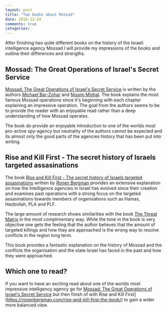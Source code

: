 ```yaml
---
layout: post
title: "Two books about Mossad"
date: 2018-11-24
comments: true
categories:
---
```


After finishing two quite different books on the history of the Israeli intelligence agency 
Mossad I will provide my impressions of the books and outline their differences and strengths.

## Mossad: The Great Operations of Israel's Secret Service

[Mossad: The Great Operations of Israel's Secret Service](https://www.amazon.co.uk/Mossad-Operations-Israels-Secret-Service/dp/1849549397) is written by the authors [Michael Bar-Zohar](https://en.wikipedia.org/wiki/Michael_Bar-Zohar) and [Nissim Mishal](https://www.harpercollins.com/author/cr-105735/nissim-mishal/).
The book explains the most famous Mossad operations since it's beginning with 
each chapter explaining an impressive operation.
The goal from the authors seems to be to provide the reader with an enjoyable
 read rather than a deep understanding of how Mossad operates.

The book do provide an enjoyable introduction to one of the worlds most 
pro-active spy-agency but neutrality of the authors cannot be expected 
and its almost only the good parts of the agencies history that has been
 put into writing.

## Rise and Kill First - The secret history of Israels targeted assasinations

The book [Rise and 
Kill First - The secret history of Israels targeted assasinations](https://ronenbergman.com/rise-and-kill-first-the-book/)
 written by [Ronen Bergman](https://ronenbergman.com/biography/) provides an extensive explanation 
 on how the Intelligence agencies in Israel has evolved since their creation and examines 
 past operations with a strong focus on the targeted assasinations towards members of 
 organisations such as Hamas, Hezbollah, PLA and PLF.

The large amount of research shows similarities with the book [The Threat Matrix](http://tomasuh.github.io/2018/01/21/Threat-matrix.html) in the most complimentary way.
While the tone in the book is very objective one gets the feeling that the author 
believes that the amount of targeted killings and how they are approached is the 
wrong way to resolve conflicts in the region long term.

This book provides a fantastic explanation on the history of Mossad and the conflicts 
the organisation and the state Israel has faced in the past and how they were approached.

## Which one to read?

If you want to have an exciting read about one of the worlds most impressive intelligency agency 
go for [Mossad: The Great Operations of Israel's Secret Service](https://www.amazon.co.uk/Mossad-Operations-Israels-Secret-Service/dp/1849549397) but then finish of with Rise and 
Kill First](https://ronenbergman.com/rise-and-kill-first-the-book/) 
to gain a wider more balanced view.